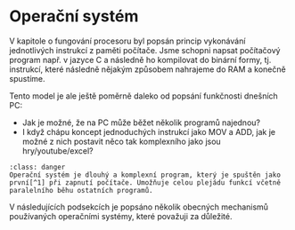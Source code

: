 # Operační systém

V kapitole o fungování procesoru byl popsán princip vykonávání jednotlivých instrukcí z paměti počítače. Jsme schopni napsat počítačový program např. v jazyce C a následně ho kompilovat do binární formy, tj. instrukcí, které následně nějakým způsobem nahrajeme do RAM a konečně spustíme. 

Tento model je ale ještě poměrně daleko od popsání funkčnosti dnešních PC: 

- Jak je možné, že na PC může běžet několik programů najednou?
- I když chápu koncept jednoduchých instrukcí jako MOV a ADD, jak je možné z nich postavit něco tak komplexního jako jsou hry/youtube/excel?

`````{admonition} TL;DR 
:class: danger 
Operační systém je dlouhý a komplexní program, který je spuštěn jako první[^1] při zapnutí počítače. Umožňuje celou plejádu funkcí včetně paralelního běhu ostatních programů.
`````

V následujících podsekcích je popsáno několik obecných mechanismů používaných operačními systémy, které považuji za důležité.

[^1]: Tohle tvrzení není tak úplně pravda, ale zatím to postačí.